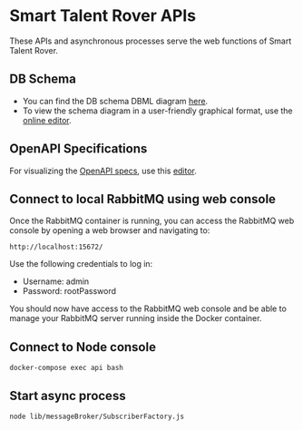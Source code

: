 # Smart Talent Rover APIs

These APIs and asynchronous processes serve the web functions of Smart Talent Rover.

## DB Schema

- You can find the DB schema DBML diagram [here](docs/dbSchema.dbml).
- To view the schema diagram in a user-friendly graphical format, use the [online editor](https://dbdiagram.io/d).

## OpenAPI Specifications

For visualizing the [OpenAPI specs](docs/openApiSpecs.yml), use this [editor](https://editor-next.swagger.io/).

## Connect to local RabbitMQ using web console

Once the RabbitMQ container is running, you can access the RabbitMQ web console by opening a web browser and navigating to:
```shell script
http://localhost:15672/
```

Use the following credentials to log in:

- Username: admin
- Password: rootPassword

You should now have access to the RabbitMQ web console and be able to manage your RabbitMQ server running inside the Docker container.

## Connect to Node console

```shell script
docker-compose exec api bash
```

## Start async process

```shell script
node lib/messageBroker/SubscriberFactory.js
```
